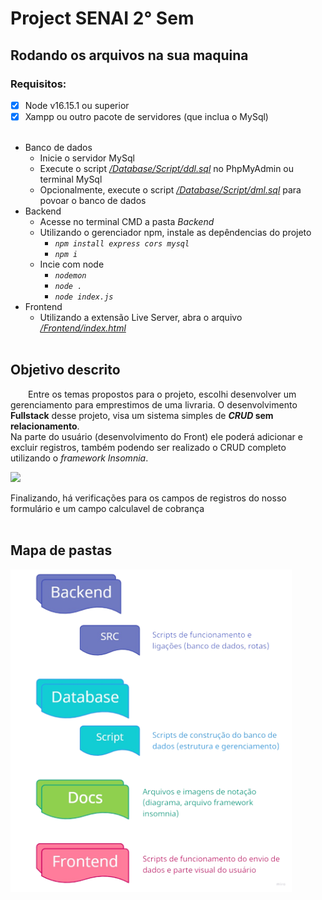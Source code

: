 # Project SENAI 2° Sem
## Rodando os arquivos na sua maquina

### Requisitos:
- [X] Node v16.15.1 ou superior
- [X] Xampp ou outro pacote de servidores (que inclua o MySql)
<br></br>
- Banco de dados
    - Inicie o servidor MySql
    - Execute o script [*/Database/Script/ddl.sql*](https://github.com/Lugian/Project-SENAI-2-Sem/blob/main/Database/Script/ddl.sql) no PhpMyAdmin ou terminal MySql
    - Opcionalmente, execute o script [*/Database/Script/dml.sql*](https://github.com/Lugian/Project-SENAI-2-Sem/blob/main/Database/Script/dml.sql) para povoar o banco de dados
 - Backend 
    - Acesse no terminal CMD a pasta *Backend*
    - Utilizando o gerenciador npm, instale as depêndencias do projeto
      - *```npm install express cors mysql```*
      - *```npm i```*
    - Incie com node 
      - *```nodemon```*
      - *```node .```*
      - *```node index.js```*
- Frontend
  - Utilizando a extensão Live Server, abra o arquivo [*/Frontend/index.html*](https://github.com/Lugian/Project-SENAI-2-Sem/blob/main/Frontend/index.html)
  <br></br>
  
## Objetivo descrito
<p>&emsp;&emsp;Entre os temas propostos para o projeto, escolhi desenvolver um gerenciamento para emprestimos de uma livraria. O desenvolvimento <b>Fullstack</b> desse projeto, visa um sistema simples de <b><i>CRUD</i> sem relacionamento</b>.<br>
Na parte do usuário (desenvolvimento do Front) ele poderá adicionar e excluir registros, também podendo ser realizado o CRUD completo utilizando o <i>framework Insomnia</i>. </p>

![](https://github.com/Lugian/Project-SENAI-2-Sem/blob/main/screen.gif)

Finalizando, há verificações para os campos de registros do nosso formulário e um campo calculavel de cobrança
<br></br>
## Mapa de pastas
<img src="https://github.com/Lugian/Project-SENAI-2-Sem/blob/main/mape.png" width="450px">

